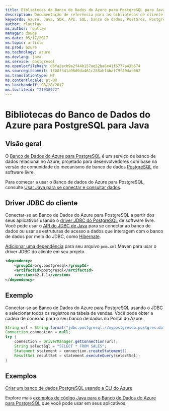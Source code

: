 ```yaml
---
title: Bibliotecas do Banco de Dados do Azure para PostgreSQL para Java
description: Documentação de referência para as bibliotecas de cliente de Java para o Banco de Dados do Azure para PostgreSQL
keywords: Azure, Java, SDK, API, SQL, banco de dados, PostGres, PostgreSQL
author: rloutlaw
ms.author: routlaw
manager: douge
ms.date: 05/17/2017
ms.topic: article
ms.prod: azure
ms.technology: azure
ms.devlang: java
ms.service: postgresql
ms.openlocfilehash: d6fa2acb9a2f44b157ae52ba6e41f6777a43b574
ms.sourcegitcommit: 1500f341a96d9da461c288abf4baf79f494ae662
ms.translationtype: HT
ms.contentlocale: pt-BR
ms.lasthandoff: 08/28/2017
ms.locfileid: "21930972"
---
```

# <a name="azure-database-for-postgresql-libraries-for-java"></a>Bibliotecas do Banco de Dados do Azure para PostgreSQL para Java

## <a name="overview"></a>Visão geral

O [Banco de Dados do Azure para PostgreSQL](/azure/sql-database/sql-database-technical-overview) é um serviço de banco de dados relacional no Azure, projetado para desenvolvedores com base na versão de comunidade do mecanismo de banco de dados [PostgreSQL](https://www.postgresql.org/) de software livre.

Para começar a usar o Banco de dados do Azure para PostgreSQL, consulte [Usar Java para se conectar e consultar dados](/azure/postgresql/connect-java).

## <a name="client-jdbc-driver"></a>Driver JDBC do cliente

Conectar-se ao Banco de Dados do Azure para PostgreSQL a partir dos seus aplicativos usando o [driver JDBC do PostgreSQL](https://jdbc.postgresql.org/) de software livre. Você pode usar o [API do JDBC de Java](https://docs.oracle.com/javase/8/docs/technotes/guides/jdbc/) para se conectar ao banco de dados ou usar as estruturas de acesso a dados que interagem com o banco de dados por meio do JDBC, como [Hibernate](http://hibernate.org/).

[Adicionar uma dependência](https://maven.apache.org/guides/getting-started/index.html#How_do_I_use_external_dependencies) para seu arquivo `pom.xml` Maven para usar o driver JDBC do cliente em seu projeto.  

```XML
<dependency>
    <groupId>org.postgresql</groupId>
    <artifactId>postgresql</artifactId>
    <version>42.1.1</version>
</dependency>
```   

## <a name="example"></a>Exemplo

Conectar-se ao Banco de Dados do Azure para PostgreSQL usando o JDBC e selecionar todos os registros na tabela de vendas. Você pode obter a cadeia de conexão para o seu banco de dados no Portal do Azure.

```java
String url = String.format("jdbc:postgresql://mypostgresdb.postgres.database.azure.com:5432/mydb?user=frank@mypostgresdb&password=AbCdEfGhIjK&ssl=true");
Connection connection = null;
try {
    connection = DriverManager.getConnection(url);
    String selectSql = "SELECT * FROM SALES";
    Statement statement = connection.createStatement();
    ResultSet resultSet = statement.executeQuery(selectSql);
}
```

## <a name="samples"></a>Exemplos

[Criar um banco de dados PostgreSQL usando a CLI do Azure](https://docs.microsoft.com/azure/postgresql/tutorial-design-database-using-azure-cli) 

Explore mais [exemplos de código Java para o Banco de Dados do Azure para PostgreSQL](https://azure.microsoft.com/resources/samples/?platform=java&term=postgres) que você pode usar em seus aplicativos.
